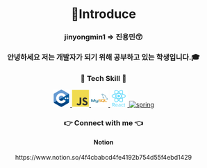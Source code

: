 
<h1 align="center">🤪Introduce</h1>

<!-- <div align=center> <img src="https://img.shields.io/badge/C++-00599C?style=flat&logo=cplusplus&logoColor=white"/> <img src="https://img.shields.io/badge/javascript-F7DF1E?style=flat&logo=javascript&logoColor=white"/> <img src="https://img.shields.io/badge/React-61DAFB?style=flat&logo=React&logoColor=white"/> </div> -->
<h3 align="center"> jinyongmin1 => 진용민😙</h3>
<h3 align="center"> 안녕하세요 저는 개발자가 되기 위해 공부하고 있는 학생입니다.🎓 </h3>

<h3 align="center">🦾 Tech Skill 🦾 </h3>
<p align="center"> <a href="https://www.w3schools.com/cpp/" target="_blank" rel="noreferrer">  <img src="https://raw.githubusercontent.com/devicons/devicon/master/icons/cplusplus/cplusplus-original.svg" alt="cplusplus" width="40" height="40"/> </a> <a href="https://developer.mozilla.org/en-US/docs/Web/JavaScript" target="_blank" rel="noreferrer">  <img src="https://raw.githubusercontent.com/devicons/devicon/master/icons/javascript/javascript-original.svg" alt="javascript" width="40" height="40"/> </a> <a href="https://www.mysql.com/" target="_blank" rel="noreferrer"> <img src="https://raw.githubusercontent.com/devicons/devicon/master/icons/mysql/mysql-original-wordmark.svg" alt="mysql" width="40" height="40"/> </a> <a href="https://reactjs.org/" target="_blank" rel="noreferrer"> <img src="https://raw.githubusercontent.com/devicons/devicon/master/icons/react/react-original-wordmark.svg" alt="react" width="40" height="40"/> </a> <a href="https://spring.io/" target="_blank" rel="noreferrer"> <img src="https://www.vectorlogo.zone/logos/springio/springio-icon.svg" alt="spring" width="40" height="40"/> </a> </p>

<h3 align="center">👉 Connect with me 👈 </h3>
<h4 align="center">Notion</h4>
<div align="center" href="https://www.notion.so/4f4cbabcd4fe4192b754d55f4ebd1429">https://www.notion.so/4f4cbabcd4fe4192b754d55f4ebd1429 </div>
<!-- 
<h3 align="center">Connect with me:</h3>
<div align="center"> 🔭 I’m currently working on **algorithm** </div>

<div align="center">🌱 I’m currently learning **Spring and Database**</div> -->

